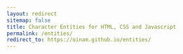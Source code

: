 ```yaml
---
layout: redirect
sitemap: false
title: Character Entities for HTML, CSS and Javascript
permalink: /entities/
redirect_to: https://oinam.github.io/entities/
---
```

